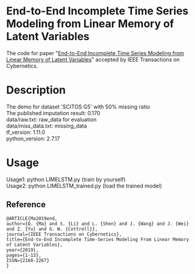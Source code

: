# End-to-End Incomplete Time Series Modeling from Linear Memory of Latent Variables

The code for paper "[End-to-End Incomplete Time Series Modeling from Linear Memory of Latent Variables](https://ieeexplore.ieee.org/document/8685795)" accepted by IEEE Transactions on Cybernetics.



# Description
The demo for dataset 'SCITOS G5' with 50% missing ratio  
The published imputation result: 0.170  
data/raw.txt: raw_data for evaluation  
data/miss_data.txt: missing_data  
tf_version: 1.11.0  
python_version: 2.7.17  

# Usage
Usage1: python LIMELSTM.py (train by yourself)  
Usage2: python LIMELSTM_trained.py (load the trained model)

## Reference


```
@ARTICLE{Ma2019end, 
author={Q. {Ma} and S. {Li} and L. {Shen} and J. {Wang} and J. {Wei} and Z. {Yu} and G. W. {Cottrell}}, 
journal={IEEE Transactions on Cybernetics}, 
title={End-to-End Incomplete Time-Series Modeling From Linear Memory of Latent Variables}, 
year={2019}, 
pages={1-13}, 
ISSN={2168-2267}
}
```


